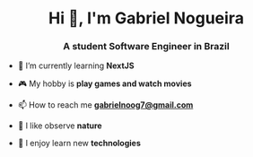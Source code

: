 <h1 align="center">Hi 👋, I'm Gabriel Nogueira</h1>
<h3 align="center">A student Software Engineer in Brazil</h3>

<!-- - 💻 I’m currently working on [Monext](https://github.com/GabrielNogueiraBR/Monext) -->

<!-- - 🌱 I’m currently learning **Java and Spring Framework** -->
- 🌱 I’m currently learning **NextJS**

- 🎮 My hobby is **play games and watch movies**

- 📫 How to reach me **gabrielnoog7@gmail.com**

- 🍃 I like observe **nature**

- 🚀 I enjoy learn new **technologies**

<br>
<!-- <p align="left">
  <img src="https://github-readme-stats.vercel.app/api?username=gabrielnogueirabr&show_icons=true&theme=tokyonight&locale=en&layout=compact" alt="gabrielnogueirabr" />
  <img src="https://github-readme-stats.vercel.app/api/top-langs?username=gabrielnogueirabr&show_icons=true&theme=tokyonight&locale=en&layout=compact" alt="gabrielnogueirabr" />
</p> -->
